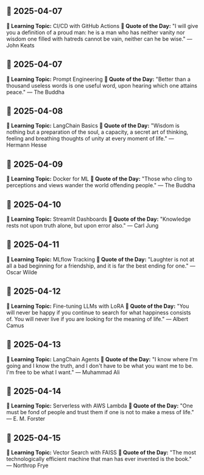 ## 📅 2025-04-07
**🧠 Learning Topic:** CI/CD with GitHub Actions
**💬 Quote of the Day:** "I will give you a definition of a proud man: he is a man who has neither vanity nor wisdom one filled with hatreds cannot be vain, neither can he be wise." — John Keats

## 📅 2025-04-07
**🧠 Learning Topic:** Prompt Engineering
**💬 Quote of the Day:** "Better than a thousand useless words is one useful word, upon hearing which one attains peace." — The Buddha

## 📅 2025-04-08
**🧠 Learning Topic:** LangChain Basics
**💬 Quote of the Day:** "Wisdom is nothing but a preparation of the soul, a capacity, a secret art of thinking, feeling and breathing thoughts of unity at every moment of life." — Hermann Hesse

## 📅 2025-04-09
**🧠 Learning Topic:** Docker for ML
**💬 Quote of the Day:** "Those who cling to perceptions and views wander the world offending people." — The Buddha

## 📅 2025-04-10
**🧠 Learning Topic:** Streamlit Dashboards
**💬 Quote of the Day:** "Knowledge rests not upon truth alone, but upon error also." — Carl Jung

## 📅 2025-04-11
**🧠 Learning Topic:** MLflow Tracking
**💬 Quote of the Day:** "Laughter is not at all a bad beginning for a friendship, and it is far the best ending for one." — Oscar Wilde

## 📅 2025-04-12
**🧠 Learning Topic:** Fine-tuning LLMs with LoRA
**💬 Quote of the Day:** "You will never be happy if you continue to search for what happiness consists of. You will never live if you are looking for the meaning of life." — Albert Camus

## 📅 2025-04-13
**🧠 Learning Topic:** LangChain Agents
**💬 Quote of the Day:** "I know where I'm going and I know the truth, and I don't have to be what you want me to be. I'm free to be what I want." — Muhammad Ali

## 📅 2025-04-14
**🧠 Learning Topic:** Serverless with AWS Lambda
**💬 Quote of the Day:** "One must be fond of people and trust them if one is not to make a mess of life." — E. M. Forster

## 📅 2025-04-15
**🧠 Learning Topic:** Vector Search with FAISS
**💬 Quote of the Day:** "The most technologically efficient machine that man has ever invented is the book." — Northrop Frye

